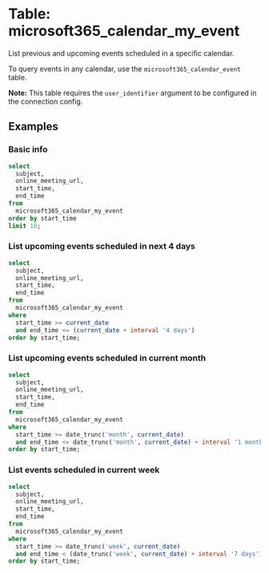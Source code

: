 # Table: microsoft365_calendar_my_event

List previous and upcoming events scheduled in a specific calendar.

To query events in any calendar, use the `microsoft365_calendar_event` table.

**Note:** This table requires the `user_identifier` argument to be configured in the connection config.

## Examples

### Basic info

```sql
select
  subject,
  online_meeting_url,
  start_time,
  end_time
from
  microsoft365_calendar_my_event
order by start_time
limit 10;
```

### List upcoming events scheduled in next 4 days

```sql
select
  subject,
  online_meeting_url,
  start_time,
  end_time
from
  microsoft365_calendar_my_event
where
  start_time >= current_date
  and end_time <= (current_date + interval '4 days')
order by start_time;
```

### List upcoming events scheduled in current month

```sql
select
  subject,
  online_meeting_url,
  start_time,
  end_time
from
  microsoft365_calendar_my_event
where
  start_time >= date_trunc('month', current_date)
  and end_time <= date_trunc('month', current_date) + interval '1 month'
order by start_time;
```

### List events scheduled in current week

```sql
select
  subject,
  online_meeting_url,
  start_time,
  end_time
from
  microsoft365_calendar_my_event
where
  start_time >= date_trunc('week', current_date)
  and end_time < (date_trunc('week', current_date) + interval '7 days')
order by start_time;
```
